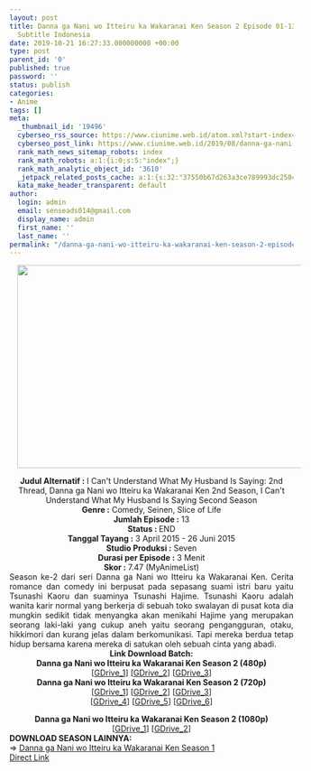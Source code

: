 ```yaml
---
layout: post
title: Danna ga Nani wo Itteiru ka Wakaranai Ken Season 2 Episode 01-13 END [Batch]
  Subtitle Indonesia
date: 2019-10-21 16:27:33.000000000 +00:00
type: post
parent_id: '0'
published: true
password: ''
status: publish
categories:
- Anime
tags: []
meta:
  _thumbnail_id: '19496'
  cyberseo_rss_source: https://www.ciunime.web.id/atom.xml?start-index=2401&max-results=150
  cyberseo_post_link: https://www.ciunime.web.id/2019/08/danna-ga-nani-wo-itteiru-ka-wakaranai.html
  rank_math_news_sitemap_robots: index
  rank_math_robots: a:1:{i:0;s:5:"index";}
  rank_math_analytic_object_id: '3610'
  _jetpack_related_posts_cache: a:1:{s:32:"37550b67d263a3ce789993dc25046c5f";a:2:{s:7:"expires";i:1649381291;s:7:"payload";a:0:{}}}
  kata_make_header_transparent: default
author:
  login: admin
  email: senseads014@gmail.com
  display_name: admin
  first_name: ''
  last_name: ''
permalink: "/danna-ga-nani-wo-itteiru-ka-wakaranai-ken-season-2-episode-01-13-end-batch-subtitle-indonesia/"
---
```

<div class="separator" style="clear: both; text-align: center;"><a href="https://1.bp.blogspot.com/-z322P264_40/XUh-0FuLRcI/AAAAAAAAc5E/78Koerz6PbIHPdQGs_lJuvVftTmhaPh1gCLcBGAs/s1600/Danna%2Bga%2BNani%2Bwo%2BItteiru%2Bka%2BWakaranai%2BKen%2BSeason%2B2.jpg" imageanchor="1" style="margin-left: 1em; margin-right: 1em;"><img border="0" data-original-height="720" data-original-width="1280" height="360" src="{{ site.baseurl }}/assets/2019/10/Danna%2Bga%2BNani%2Bwo%2BItteiru%2Bka%2BWakaranai%2BKen%2BSeason%2B2.jpg" width="640" /></a></div>
<p>
<div style="text-align: center;"><b>Judul</b><b><b>&nbsp;Alternatif</b>&nbsp;:</b> I Can't Understand What My Husband Is Saying: 2nd Thread, Danna ga Nani wo Itteiru ka Wakaranai Ken 2nd Season, I Can't Understand What My Husband Is Saying Second Season</div>
<div style="text-align: center;"><b>Genre :</b> Comedy, Seinen, Slice of Life</div>
<div style="text-align: center;"><b>Jumlah Episode :</b>&nbsp;13<br /><b>Status :&nbsp;</b>END<br /><b>Tanggal Tayang :</b> 3 April 2015 - 26 Juni 2015<br /><b>Studio Produksi :</b> Seven<br /><b>Durasi per Episode :</b> 3 Menit</div>
<div style="text-align: center;"><b>Skor :</b> 7.47 (MyAnimeList)</div>
<div style="text-align: center;"></div>
<div style="text-align: justify;"><span class="isi">Season ke-2 dari seri Danna ga Nani wo Itteiru ka Wakaranai Ken. Cerita romance dan comedy ini berpusat pada sepasang suami istri baru yaitu Tsunashi Kaoru dan suaminya Tsunashi Hajime. Tsunashi Kaoru adalah wanita karir normal yang berkerja di sebuah toko swalayan di pusat kota dia mungkin sedikit tidak menyangka akan menikahi Hajime yang merupakan seorang laki-laki yang cukup aneh yaitu seorang pengangguran, otaku, hikkimori dan kurang jelas dalam berkomunikasi. Tapi mereka berdua tetap hidup bersama karena mereka di satukan oleh sebuah cinta yang abadi.</span></div>
<div style="text-align: justify;"></div>
<div style="text-align: justify;"></div>
<div style="text-align: center;">
<div style="text-align: center;"><b>Link Download Batch:</b></div>
<div style="text-align: center;">
<div style="text-align: center;"><b>Danna ga Nani wo Itteiru ka Wakaranai Ken Season 2 (480p)</b></div>
</div>
<div style="text-align: center;">
<div style="text-align: center;">
<div style="text-align: center;">[<a href="https://drive.google.com/uc?export=download&amp;id=1YzZyCQlf3g5Hqt-kecDVqJD2P0gZ1Dg-" target="_blank" rel="noopener">GDrive_1</a>] [<a href="https://drive.google.com/$typettps://drive.google.com/open?id=169g2enRkm6R-MQU5uSU6EZK28JWWHhW" target="_blank" rel="noopener">GDrive_2</a>] [<a href="https://drive.google.com/uc?export=download&amp;id=19BPnIonunJGG3xg3odRHWplzaxIx1kEM" target="_blank" rel="noopener">GDrive_3</a>]</div>
<div style="text-align: center;">
<div style="text-align: center;"><b>Danna ga Nani wo Itteiru ka Wakaranai Ken Season 2 (720p)</b></div>
<div style="text-align: center;">[<a href="https://drive.google.com/uc?id=1BnC4XNjzQTFuJdY4Tf3xPfOghy2j1jZ7" target="_blank" rel="noopener">GDrive_1</a>] [<a href="https://drive.google.com/uc?id=1BQ712nfPy2IJ875UBw_drmnFZv89UqZV" target="_blank" rel="noopener">GDrive_2</a>] [<a href="https://drive.google.com/uc?id=1t8m988hQ7SF5VxQWOpq9oeuLj1Zi86Vk" target="_blank" rel="noopener">GDrive_3</a>]<br />[<a href="https://drive.google.com/uc?export=download&amp;id=1ixjOq9yyzJSFATEmgoVxvODoywXDpbZn" target="_blank" rel="noopener">GDrive_4</a>] [<a href="https://drive.google.com/uc?id=1UUUnxZUqSDfV-jguvSbz5Lk4h5E_v-UV" target="_blank" rel="noopener">GDrive_5</a>] [<a href="https://drive.google.com/uc?id=126796GbYShcHVYTAhyWXPd7WuYm0gPj3" target="_blank" rel="noopener">GDrive_6</a>]</p>
<div style="text-align: center;"><b>Danna ga Nani wo Itteiru ka Wakaranai Ken Season 2 (1080p)</b></div>
<div style="text-align: center;">[<a href="https://drive.google.com/uc?id=1BOTbIv3yv4P86VcgOtO7m9SlUkVp087m" target="_blank" rel="noopener">GDrive_1</a>] [<a href="https://drive.google.com/uc?id=1u-ZaYNlSrBWLCBNcugmOy5HYXIPjMZBr" target="_blank" rel="noopener">GDrive_2</a>]
<div style="text-align: left;"></div>
<div style="text-align: left;"></div>
<div style="text-align: left;"><b>DOWNLOAD SEASON LAINNYA:</b></div>
<div style="text-align: left;"></div>
<div style="text-align: left;">=&gt;&nbsp;<a href="https://www.ciunime.com/2019/01/danna-ga-nani-wo-itteiru-ka-wakaranai_5.html" target="_blank" rel="noopener">Danna ga Nani wo Itteiru ka Wakaranai Ken Season 1</a></div>
<div style="text-align: left;"></div>
</div>
</div>
</div>
</div>
</div>
</div>
<link rel="stylesheet" href="https://cdnjs.cloudflare.com/ajax/libs/font-awesome/4.7.0/css/font-awesome.min.css" />
<div class="divbtn"> <a href="https://handymansurrender.com/fihup8buzv?key=94550f7ce39444073321dde3b8782f97" class="btn"><i class="fa fa-download"></i> Direct Link</a> </div>
